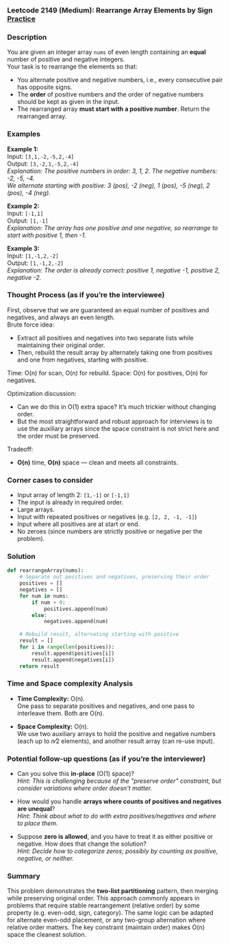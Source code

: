 ### Leetcode 2149 (Medium): Rearrange Array Elements by Sign [Practice](https://leetcode.com/problems/rearrange-array-elements-by-sign)

### Description  
You are given an integer array `nums` of even length containing an **equal** number of positive and negative integers.  
Your task is to rearrange the elements so that:
- You alternate positive and negative numbers, i.e., every consecutive pair has opposite signs.
- The **order** of positive numbers and the order of negative numbers should be kept as given in the input.
- The rearranged array **must start with a positive number**.
Return the rearranged array.

### Examples  

**Example 1:**  
Input: `[3,1,-2,-5,2,-4]`  
Output: `[3,-2,1,-5,2,-4]`  
*Explanation: The positive numbers in order: 3, 1, 2. The negative numbers: -2, -5, -4.  
We alternate starting with positive: 3 (pos), -2 (neg), 1 (pos), -5 (neg), 2 (pos), -4 (neg).*

**Example 2:**  
Input: `[-1,1]`  
Output: `[1,-1]`  
*Explanation: The array has one positive and one negative, so rearrange to start with positive 1, then -1.*

**Example 3:**  
Input: `[1,-1,2,-2]`  
Output: `[1,-1,2,-2]`  
*Explanation: The order is already correct: positive 1, negative -1, positive 2, negative -2.*

### Thought Process (as if you’re the interviewee)  
First, observe that we are guaranteed an equal number of positives and negatives, and always an even length.  
Brute force idea:  
- Extract all positives and negatives into two separate lists while maintaining their original order.
- Then, rebuild the result array by alternately taking one from positives and one from negatives, starting with positive.

Time: O(n) for scan, O(n) for rebuild. Space: O(n) for positives, O(n) for negatives.

Optimization discussion:
- Can we do this in O(1) extra space? It’s much trickier without changing order.
- But the most straightforward and robust approach for interviews is to use the auxiliary arrays since the space constraint is not strict here and the order must be preserved.

Tradeoff:
- **O(n)** time, **O(n)** space — clean and meets all constraints.

### Corner cases to consider  
- Input array of length 2: `[1,-1]` or `[-1,1]`  
- The input is already in required order.
- Large arrays.
- Input with repeated positives or negatives (e.g. `[2, 2, -1, -1]`)
- Input where all positives are at start or end.
- No zeroes (since numbers are strictly positive or negative per the problem).

### Solution

```python
def rearrangeArray(nums):
    # Separate out positives and negatives, preserving their order
    positives = []
    negatives = []
    for num in nums:
        if num > 0:
            positives.append(num)
        else:
            negatives.append(num)
            
    # Rebuild result, alternating starting with positive
    result = []
    for i in range(len(positives)):
        result.append(positives[i])
        result.append(negatives[i])
    return result
```

### Time and Space complexity Analysis  

- **Time Complexity:** O(n).  
  One pass to separate positives and negatives, and one pass to interleave them. Both are O(n).

- **Space Complexity:** O(n).  
  We use two auxiliary arrays to hold the positive and negative numbers (each up to n⁄2 elements), and another result array (can re-use input).

### Potential follow-up questions (as if you’re the interviewer)  

- Can you solve this **in-place** (O(1) space)?  
  *Hint: This is challenging because of the "preserve order" constraint, but consider variations where order doesn't matter.*

- How would you handle **arrays where counts of positives and negatives are unequal**?  
  *Hint: Think about what to do with extra positives/negatives and where to place them.*

- Suppose **zero is allowed**, and you have to treat it as either positive or negative. How does that change the solution?  
  *Hint: Decide how to categorize zeros; possibly by counting as positive, negative, or neither.*

### Summary
This problem demonstrates the **two-list partitioning** pattern, then merging while preserving original order. This approach commonly appears in problems that require stable rearrangement (relative order) by some property (e.g. even-odd, sign, category). 
The same logic can be adapted for alternate even-odd placement, or any two-group alternation where relative order matters. The key constraint (maintain order) makes O(n) space the cleanest solution.
